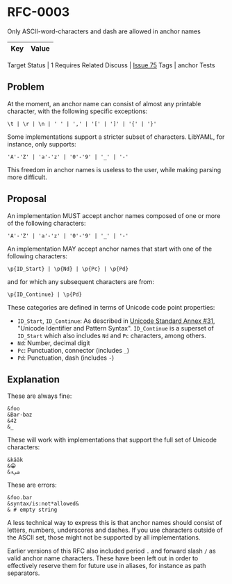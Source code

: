 RFC-0003
========

Only ASCII-word-characters and dash are allowed in anchor names


Key | Value
-|-
Target
Status | 1
Requires
Related
Discuss | [Issue 75](../../../issues/75)
Tags | anchor
Tests


## Problem

At the moment, an anchor name can consist of almost any printable character, with the following specific exceptions:

```
\t | \r | \n | ' ' | ',' | '[' | ']' | '{' | '}'
```

Some implementations support a stricter subset of characters.
LibYAML, for instance, only supports:

```
'A'-'Z' | 'a'-'z' | '0'-'9' | '_' | '-'
```

This freedom in anchor names is useless to the user, while making parsing more difficult.


## Proposal

An implementation MUST accept anchor names composed of one or more of the following characters:

```
'A'-'Z' | 'a'-'z' | '0'-'9' | '_' | '-'
```

An implementation MAY accept anchor names that start with one of the following characters:

```
\p{ID_Start} | \p{Nd} | \p{Pc} | \p{Pd}
```

and for which any subsequent characters are from:

```
\p{ID_Continue} | \p{Pd}
```

These categories are defined in terms of Unicode code point properties:
- `ID_Start`, `ID_Continue`: As described in [Unicode Standard Annex #31](http://www.unicode.org/reports/tr31/), "Unicode Identifier and Pattern Syntax".
  `ID_Continue` is a superset of `ID_Start` which also includes `Nd` and `Pc` characters, among others.
- `Nd`: Number, decimal digit
- `Pc`: Punctuation, connector (includes `_`)
- `Pd`: Punctuation, dash (includes `-`)


## Explanation

These are always fine:

```
&foo
&Bar-baz
&42
&_
```

These will work with implementations that support the full set of Unicode characters:

```
&kääk
&😁
&شيء
```

These are errors:

```
&foo.bar
&syntax/is:not*allowed&
& # empty string
```

A less technical way to express this is that anchor names should consist of letters, numbers, underscores and dashes.
If you use characters outside of the ASCII set, those might not be supported by all implementations.

Earlier versions of this RFC also included period `.` and forward slash `/` as valid anchor name characters.
These have been left out in order to effectively reserve them for future use in aliases, for instance as path separators.
